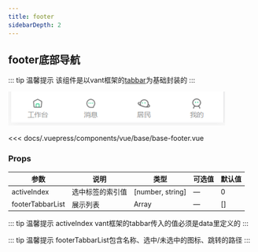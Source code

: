 ```yaml
---
title: footer                  
sidebarDepth: 2
---
```


## footer底部导航

::: tip  温馨提示
该组件是以vant框架的[tabbar](https://vant-contrib.gitee.io/vant/#/zh-CN/tabbar)为基础封装的
:::

![Image text](../.vuepress/public/vue/base/footer/demo.png)

<component-block>

<<< docs/.vuepress/components/vue/base/base-footer.vue

</component-block>

### Props

| 参数          | 说明            | 类型            | 可选值                 | 默认值   |
|-------------  |---------------- |---------------- |---------------------- |-------- |
| activeIndex    | 选中标签的索引值 | [number, string]    | — | 0 |
| footerTabbarList    | 展示列表 | Array    | — | [] |

::: tip  温馨提示
activeIndex vant框架的tabbar传入的值必须是data里定义的
:::

::: tip  温馨提示
footerTabbarList包含名称、选中/未选中的图标、跳转的路径
::: 
